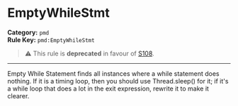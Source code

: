# EmptyWhileStmt
**Category:** `pmd`<br/>
**Rule Key:** `pmd:EmptyWhileStmt`<br/>
> :warning: This rule is **deprecated** in favour of [S108](https://rules.sonarsource.com/java/RSPEC-108).

-----

Empty While Statement finds all instances where a while statement does nothing. If it is a timing loop, then you should use Thread.sleep() for it; if it's a while loop that does a lot in the exit expression, rewrite it to make it clearer.

